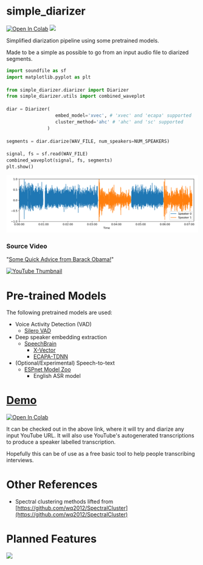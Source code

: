 # simple_diarizer


[![Open In Colab](https://colab.research.google.com/assets/colab-badge.svg)](https://colab.research.google.com/drive/1nMKHOTTROwQitOXQEYq35lvv7nyTOlpe?usp=sharing)
[![](https://shields.io/badge/Trello-simple__diarizer-blue?logo=Trello&style=flat)](https://trello.com/b/2ZN9ybC1/simplediarizer)

Simplified diarization pipeline using some pretrained models. 

Made to be a simple as possible to go from an input audio file to diarized segments.

```python
import soundfile as sf
import matplotlib.pyplot as plt

from simple_diarizer.diarizer import Diarizer
from simple_diarizer.utils import combined_waveplot

diar = Diarizer(
                  embed_model='xvec', # 'xvec' and 'ecapa' supported
                  cluster_method='ahc' # 'ahc' and 'sc' supported
               )

segments = diar.diarize(WAV_FILE, num_speakers=NUM_SPEAKERS)

signal, fs = sf.read(WAV_FILE)
combined_waveplot(signal, fs, segments)
plt.show()
```

<p align="center">
  <img src="media/diarized_waveplot.png?raw=true">
</p>

### Source Video

"[Some Quick Advice from Barack Obama!](https://youtu.be/I49VNQ6lmKk)"

[![YouTube Thumbnail](https://img.youtube.com/vi/I49VNQ6lmKk/0.jpg)](https://www.youtube.com/watch?v=I49VNQ6lmKk)


# Pre-trained Models

The following pretrained models are used:

 - Voice Activity Detection (VAD)
     - [Silero VAD](https://github.com/snakers4/silero-vad)
 - Deep speaker embedding extraction
     - [SpeechBrain](https://github.com/speechbrain/speechbrain)
        - [X-Vector](https://huggingface.co/speechbrain/spkrec-xvect-voxceleb)
        - [ECAPA-TDNN](https://huggingface.co/speechbrain/spkrec-ecapa-voxceleb)
 - (Optional/Experimental) Speech-to-text
     - [ESPnet Model Zoo](https://github.com/espnet/espnet_model_zoo)
        - English ASR model

# **[Demo](https://colab.research.google.com/drive/1nMKHOTTROwQitOXQEYq35lvv7nyTOlpe?usp=sharing)**

[![Open In Colab](https://colab.research.google.com/assets/colab-badge.svg)](https://colab.research.google.com/drive/1nMKHOTTROwQitOXQEYq35lvv7nyTOlpe?usp=sharing)

It can be checked out in the above link, where it will try and diarize any input YouTube URL. It will also use YouTube's autogenerated transcriptions to produce a speaker labelled transcription.

Hopefully this can be of use as a free basic tool to help people transcribing interviews.


# Other References

- Spectral clustering methods lifted from [https://github.com/wq2012/SpectralCluster](https://github.com/wq2012/SpectralCluster)


# Planned Features

[![](https://shields.io/badge/simple__diarizer-Trello-blue?logo=Trello&style=flat)](https://trello.com/b/2ZN9ybC1/simplediarizer)

